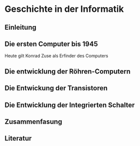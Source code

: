 # Geschichte in der Informatik

## Einleitung

## Die ersten Computer bis 1945
Heute gilt Konrad Zuse als Erfinder des Computers

## Die entwicklung der Röhren-Computern

## Die Entwickung der Transistoren

## Die Entwicklung der Integrierten Schalter

## Zusammenfasung

## Literatur

